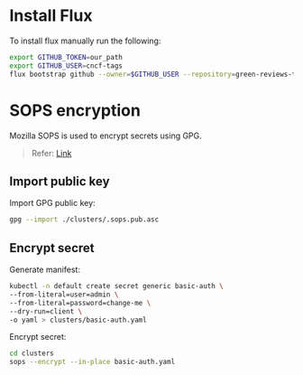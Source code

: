 # Install Flux

To install flux manually run the following: 

```sh
export GITHUB_TOKEN=our_path
export GITHUB_USER=cncf-tags
flux bootstrap github --owner=$GITHUB_USER --repository=green-reviews-tooling --path=clusters
```

# SOPS encryption

Mozilla SOPS is used to encrypt secrets using GPG.

> Refer: [Link](https://fluxcd.io/flux/guides/mozilla-sops/)

## Import public key

Import GPG public key:

```sh
gpg --import ./clusters/.sops.pub.asc
```

## Encrypt secret

Generate manifest:

```sh
kubectl -n default create secret generic basic-auth \
--from-literal=user=admin \
--from-literal=password=change-me \
--dry-run=client \
-o yaml > clusters/basic-auth.yaml
```

Encrypt secret:

```sh
cd clusters
sops --encrypt --in-place basic-auth.yaml
```

